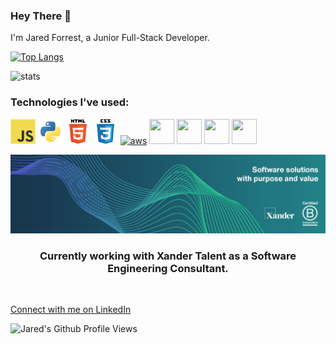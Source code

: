 ### Hey There 👋
I'm Jared Forrest, a Junior Full-Stack Developer.
<br>

[![Top Langs](https://github-readme-stats.vercel.app/api/top-langs/?username=jaredforrest&layout=compact)](https://github.com/anuraghazra/github-readme-stats)

![stats](https://github-readme-stats.vercel.app/api?username=jaredforrest&show_icons=true&&count_private=true&include_all_commits=true)

### Technologies I've used:
<a href="https://developer.mozilla.org/en-US/docs/Web/JavaScript"><img src="https://raw.githubusercontent.com/devicons/devicon/master/icons/javascript/javascript-original.svg" width="40" height="40"/></a>
<a href="https://www.python.org"><img src="https://raw.githubusercontent.com/devicons/devicon/master/icons/python/python-original.svg" alt="python" width="40" height="40"/></a>
<a href="https://www.w3.org/html/"><img src="https://raw.githubusercontent.com/devicons/devicon/master/icons/html5/html5-original-wordmark.svg" alt="html5" width="40" height="40"/></a>
<a href="https://www.w3schools.com/css/"> <img src="https://raw.githubusercontent.com/devicons/devicon/master/icons/css3/css3-original-wordmark.svg" alt="css3" width="40" height="40"></a>
<a href="https://aws.amazon.com"><img src="https://cdn.jsdelivr.net/gh/devicons/devicon/icons/amazonwebservices/amazonwebservices-original.svg" alt="aws" width="40" height="40"></a>
<img src="https://cdn.jsdelivr.net/gh/devicons/devicon/icons/kotlin/kotlin-original.svg" width="40" height="40">
<img src="https://cdn.jsdelivr.net/gh/devicons/devicon/icons/c/c-original.svg" width="40" height="40">
<img src="https://cdn.jsdelivr.net/gh/devicons/devicon/icons/rust/rust-plain.svg" width="40" height="40">
<img src="https://cdn.jsdelivr.net/gh/devicons/devicon/icons/unity/unity-original.svg" width="40" height="40">



<div align="center">
  <img src="https://raw.githubusercontent.com/jaredforrest/jaredforrest/master/assets/images/LinkedIn%20Software%20%26%20Data%20Engineering.png"></img>
  <br>
  <h3>Currently working with Xander Talent as a Software Engineering Consultant.</h3>
</div>
<br>

<p><a href="https://www.linkedin.com/in/jared-forrest-/">Connect with me on LinkedIn</a>

  
![Jared's Github Profile Views](https://komarev.com/ghpvc/?username=jaredforrest)

<!--
**jaredforrest/jaredforrest** is a ✨ _special_ ✨ repository because its `README.md` (this file) appears on your GitHub profile.

Here are some ideas to get you started:

- 🔭 I’m currently working on ...
- 🌱 I’m currently learning ...
- 👯 I’m looking to collaborate on ...
- 🤔 I’m looking for help with ...
- 💬 Ask me about ...
- 📫 How to reach me: ...
- 😄 Pronouns: ...
- ⚡ Fun fact: ...
-->
